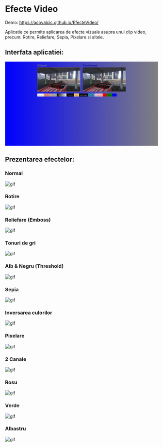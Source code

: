 # Efecte Video

Demo: https://acovalcic.github.io/EfecteVideo/

Aplicatie ce permite aplicarea de efecte vizuale asupra unui clip video, precum: Rotire, Reliefare, Sepia, Pixelare si altele.

## Interfata aplicatiei:

![img](./md_res/home.png)

## Prezentarea efectelor:

### Normal 

![gif](./md_res/normal.gif)

### Rotire 

![gif](./md_res/rotation.gif)

### Reliefare (Emboss)

![gif](./md_res/emboss.gif)

### Tonuri de gri

![gif](./md_res/bw.gif)

### Alb & Negru (Threshold)

![gif](./md_res/thresh.gif)

### Sepia

![gif](./md_res/sepia.gif)

### Inversarea culorilor

![gif](./md_res/invert.gif)

### Pixelare

![gif](./md_res/pixel.gif)

### 2 Canale

![gif](./md_res/2ch.gif)

### Rosu

![gif](./md_res/red.gif)

### Verde

![gif](./md_res/green.gif)

### Albastru

![gif](./md_res/blue.gif)